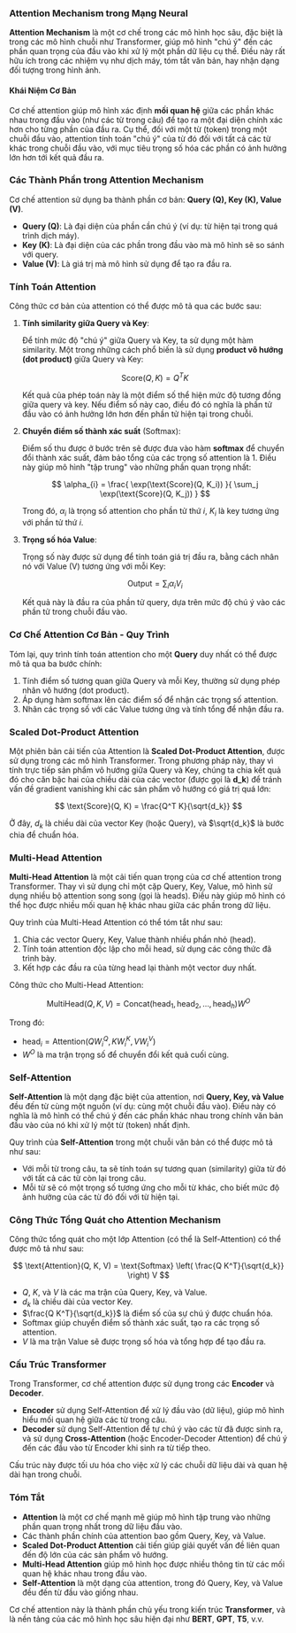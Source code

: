 ### **Attention Mechanism trong Mạng Neural**

**Attention Mechanism** là một cơ chế trong các mô hình học sâu, đặc biệt là trong các mô hình chuỗi như Transformer, giúp mô hình "chú ý" đến các phần quan trọng của đầu vào khi xử lý một phần dữ liệu cụ thể. Điều này rất hữu ích trong các nhiệm vụ như dịch máy, tóm tắt văn bản, hay nhận dạng đối tượng trong hình ảnh.

#### **Khái Niệm Cơ Bản**

Cơ chế attention giúp mô hình xác định **mối quan hệ** giữa các phần khác nhau trong đầu vào (như các từ trong câu) để tạo ra một đại diện chính xác hơn cho từng phần của đầu ra. Cụ thể, đối với một từ (token) trong một chuỗi đầu vào, attention tính toán "chú ý" của từ đó đối với tất cả các từ khác trong chuỗi đầu vào, với mục tiêu trọng số hóa các phần có ảnh hưởng lớn hơn tới kết quả đầu ra.

### **Các Thành Phần trong Attention Mechanism**

Cơ chế attention sử dụng ba thành phần cơ bản: **Query (Q), Key (K), Value (V)**.

- **Query (Q)**: Là đại diện của phần cần chú ý (ví dụ: từ hiện tại trong quá trình dịch máy).
- **Key (K)**: Là đại diện của các phần trong đầu vào mà mô hình sẽ so sánh với query.
- **Value (V)**: Là giá trị mà mô hình sử dụng để tạo ra đầu ra.

### **Tính Toán Attention**

Công thức cơ bản của attention có thể được mô tả qua các bước sau:

1. **Tính similarity giữa Query và Key**: 

   Để tính mức độ "chú ý" giữa Query và Key, ta sử dụng một hàm similarity. Một trong những cách phổ biến là sử dụng **product vô hướng (dot product)** giữa Query và Key:

   $$
   \text{Score}(Q, K) = Q^T K
   $$

   Kết quả của phép toán này là một điểm số thể hiện mức độ tương đồng giữa query và key. Nếu điểm số này cao, điều đó có nghĩa là phần tử đầu vào có ảnh hưởng lớn hơn đến phần tử hiện tại trong chuỗi.

2. **Chuyển điểm số thành xác suất** (Softmax):

   Điểm số thu được ở bước trên sẽ được đưa vào hàm **softmax** để chuyển đổi thành xác suất, đảm bảo tổng của các trọng số attention là 1. Điều này giúp mô hình "tập trung" vào những phần quan trọng nhất:

   $$
   \alpha_{i} = \frac{ \exp(\text{Score}(Q, K_i)) }{ \sum_j \exp(\text{Score}(Q, K_j)) }
   $$

   Trong đó, $\alpha_{i}$ là trọng số attention cho phần tử thứ $i$, $K_i$ là key tương ứng với phần tử thứ $i$.

3. **Trọng số hóa Value**:

   Trọng số này được sử dụng để tính toán giá trị đầu ra, bằng cách nhân nó với Value (V) tương ứng với mỗi Key:

   $$
   \text{Output} = \sum_{i} \alpha_{i} V_i
   $$

   Kết quả này là đầu ra của phần tử query, dựa trên mức độ chú ý vào các phần tử trong chuỗi đầu vào.

### **Cơ Chế Attention Cơ Bản - Quy Trình**

Tóm lại, quy trình tính toán attention cho một **Query** duy nhất có thể được mô tả qua ba bước chính:

1. Tính điểm số tương quan giữa Query và mỗi Key, thường sử dụng phép nhân vô hướng (dot product).
2. Áp dụng hàm softmax lên các điểm số để nhận các trọng số attention.
3. Nhân các trọng số với các Value tương ứng và tính tổng để nhận đầu ra.

### **Scaled Dot-Product Attention**

Một phiên bản cải tiến của Attention là **Scaled Dot-Product Attention**, được sử dụng trong các mô hình Transformer. Trong phương pháp này, thay vì tính trực tiếp sản phẩm vô hướng giữa Query và Key, chúng ta chia kết quả đó cho căn bậc hai của chiều dài của các vector (được gọi là **d_k**) để tránh vấn đề gradient vanishing khi các sản phẩm vô hướng có giá trị quá lớn:

$$
\text{Score}(Q, K) = \frac{Q^T K}{\sqrt{d_k}}
$$

Ở đây, $d_k$ là chiều dài của vector Key (hoặc Query), và $\sqrt{d_k}$ là bước chia để chuẩn hóa.

### **Multi-Head Attention**

**Multi-Head Attention** là một cải tiến quan trọng của cơ chế attention trong Transformer. Thay vì sử dụng chỉ một cặp Query, Key, Value, mô hình sử dụng nhiều bộ attention song song (gọi là heads). Điều này giúp mô hình có thể học được nhiều mối quan hệ khác nhau giữa các phần trong dữ liệu.

Quy trình của Multi-Head Attention có thể tóm tắt như sau:

1. Chia các vector Query, Key, Value thành nhiều phần nhỏ (head).
2. Tính toán attention độc lập cho mỗi head, sử dụng các công thức đã trình bày.
3. Kết hợp các đầu ra của từng head lại thành một vector duy nhất.

Công thức cho Multi-Head Attention:

$$
\text{MultiHead}(Q, K, V) = \text{Concat}(\text{head}_1, \text{head}_2, \dots, \text{head}_h) W^O
$$

Trong đó:

- $\text{head}_i = \text{Attention}(QW_i^Q, KW_i^K, VW_i^V)$
- $W^O$ là ma trận trọng số để chuyển đổi kết quả cuối cùng.

### **Self-Attention**

**Self-Attention** là một dạng đặc biệt của attention, nơi **Query, Key, và Value** đều đến từ cùng một nguồn (ví dụ: cùng một chuỗi đầu vào). Điều này có nghĩa là mô hình có thể chú ý đến các phần khác nhau trong chính văn bản đầu vào của nó khi xử lý một từ (token) nhất định.

Quy trình của **Self-Attention** trong một chuỗi văn bản có thể được mô tả như sau:

- Với mỗi từ trong câu, ta sẽ tính toán sự tương quan (similarity) giữa từ đó với tất cả các từ còn lại trong câu.
- Mỗi từ sẽ có một trọng số tương ứng cho mỗi từ khác, cho biết mức độ ảnh hưởng của các từ đó đối với từ hiện tại.

### **Công Thức Tổng Quát cho Attention Mechanism**

Công thức tổng quát cho một lớp Attention (có thể là Self-Attention) có thể được mô tả như sau:

$$
\text{Attention}(Q, K, V) = \text{Softmax} \left( \frac{Q K^T}{\sqrt{d_k}} \right) V
$$

- $Q$, $K$, và $V$ là các ma trận của Query, Key, và Value.
- $d_k$ là chiều dài của vector Key.
- $\frac{Q K^T}{\sqrt{d_k}}$ là điểm số của sự chú ý được chuẩn hóa.
- $\text{Softmax}$ giúp chuyển điểm số thành xác suất, tạo ra các trọng số attention.
- $V$ là ma trận Value sẽ được trọng số hóa và tổng hợp để tạo đầu ra.

### **Cấu Trúc Transformer**

Trong Transformer, cơ chế attention được sử dụng trong các **Encoder** và **Decoder**.

- **Encoder** sử dụng Self-Attention để xử lý đầu vào (dữ liệu), giúp mô hình hiểu mối quan hệ giữa các từ trong câu.
- **Decoder** sử dụng Self-Attention để tự chú ý vào các từ đã được sinh ra, và sử dụng **Cross-Attention** (hoặc Encoder-Decoder Attention) để chú ý đến các đầu vào từ Encoder khi sinh ra từ tiếp theo.

Cấu trúc này được tối ưu hóa cho việc xử lý các chuỗi dữ liệu dài và quan hệ dài hạn trong chuỗi.

### **Tóm Tắt**

- **Attention** là một cơ chế mạnh mẽ giúp mô hình tập trung vào những phần quan trọng nhất trong dữ liệu đầu vào.
- Các thành phần chính của attention bao gồm Query, Key, và Value.
- **Scaled Dot-Product Attention** cải tiến giúp giải quyết vấn đề liên quan đến độ lớn của các sản phẩm vô hướng.
- **Multi-Head Attention** giúp mô hình học được nhiều thông tin từ các mối quan hệ khác nhau trong đầu vào.
- **Self-Attention** là một dạng của attention, trong đó Query, Key, và Value đều đến từ đầu vào giống nhau.

Cơ chế attention này là thành phần chủ yếu trong kiến trúc **Transformer**, và là nền tảng của các mô hình học sâu hiện đại như **BERT**, **GPT**, **T5**, v.v.